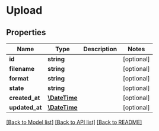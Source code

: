# Upload

## Properties
Name | Type | Description | Notes
------------ | ------------- | ------------- | -------------
**id** | **string** |  | [optional] 
**filename** | **string** |  | [optional] 
**format** | **string** |  | [optional] 
**state** | **string** |  | [optional] 
**created_at** | [**\DateTime**](\DateTime.md) |  | [optional] 
**updated_at** | [**\DateTime**](\DateTime.md) |  | [optional] 

[[Back to Model list]](../README.md#documentation-for-models) [[Back to API list]](../README.md#documentation-for-api-endpoints) [[Back to README]](../README.md)


